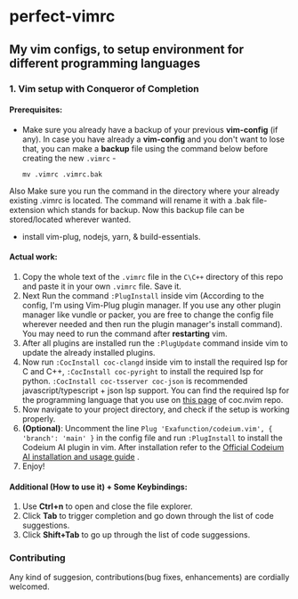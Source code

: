 # perfect-vimrc

## My vim configs, to setup environment for different programming languages

### 1. Vim setup with Conqueror of Completion
#### Prerequisites:
- Make sure you already have a backup of your previous **vim-config** (if any).
In case you have already a **vim-config** and you don't want to lose that, you can make a **backup** file using the command below before creating the new `.vimrc` -

      mv .vimrc .vimrc.bak
Also Make sure you run the command in the directory where your already existing .vimrc is located. The command will rename it with a .bak file-extension which stands for backup. Now this backup file can be stored/located wherever wanted.

-  install vim-plug, nodejs, yarn, & build-essentials. 
#### Actual work:
1. Copy the whole text of the `.vimrc` file in the `C\C++` directory of this repo and paste it in your own `.vimrc` file. Save it.
2. Next Run the command `:PlugInstall` inside vim (According to the config, I'm using Vim-Plug plugin manager. If you use any other plugin manager like vundle or packer, you are free to change the config file wherever needed and then run the plugin manager's install command). You may need to run the command after **restarting** vim.
3. After all plugins are installed run the `:PlugUpdate` command inside vim to update the already installed plugins.
4. Now run `:CocInstall coc-clangd` inside vim to install the required lsp for C and C++, `:CocInstall coc-pyright` to install the required lsp for python. `:CocInstall coc-tsserver coc-json` is recommended javascript/typescript + json 
 lsp support. You can find the required lsp for the programming language that you use on [this page](https://github.com/neoclide/coc.nvim/wiki/Language-servers) of coc.nvim repo.   
5. Now navigate to your project directory, and check if the setup is working properly.
6. **(Optional)**: Uncomment the line  `Plug 'Exafunction/codeium.vim', { 'branch': 'main' }` in the config file and run `:PlugInstall` to install the Codeium AI plugin in vim. After installation refer to the [Official Codeium AI installation and usage guide](https://codeium.com/vim_tutorial) .
7. Enjoy!
#### Additional (How to use it) + Some Keybindings:
1. Use **Ctrl+n** to open and close the file explorer.
2. Click **Tab** to trigger completion and go down through the list of code suggestions.
3. Click **Shift+Tab** to go up through the list of code suggessions.

### Contributing
Any kind of suggesion, contributions(bug fixes, enhancements) are cordially welcomed.
